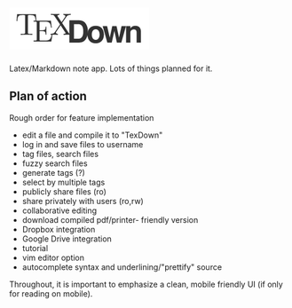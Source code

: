 ![TeXDown](public/images/texdown-logo-hybrid.png)
========
Latex/Markdown note app.  Lots of things planned for it.

Plan of action
--------------
Rough order for feature implementation

- edit a file and compile it to "TexDown"
- log in and save files to username
- tag files, search files
- fuzzy search files
- generate tags (?)
- select by multiple tags
- publicly share files (ro)
- share privately with users (ro,rw)
- collaborative editing
- download compiled pdf/printer- friendly version
- Dropbox integration
- Google Drive integration
- tutorial
- vim editor option
- autocomplete syntax and underlining/"prettify" source

Throughout, it is important to emphasize a clean, mobile friendly UI (if only for reading on mobile).
